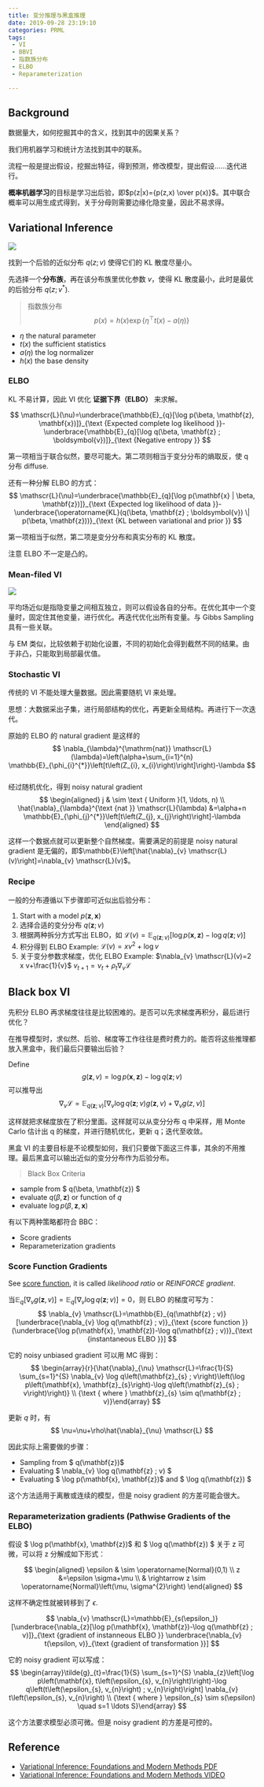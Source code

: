 ```yaml
---
title: 变分推理与黑盒推理
date: 2019-09-28 23:19:10
categories: PRML
tags:
 - VI
 - BBVI
 - 指数族分布
 - ELBO
 - Reparameterization

---
```


## Background
数据量大，如何挖掘其中的含义，找到其中的因果关系？

我们用机器学习和统计方法找到其中的联系。

流程一般是提出假设，挖掘出特征，得到预测，修改模型，提出假设……迭代进行。

**概率机器学习**的目标是学习出后验，即$p(z|x)={p(z,x) \over p(x)}$。其中联合概率可以用生成式得到，关于分母则需要边缘化隐变量，因此不易求得。

## Variational Inference

![](variational-inference/VI-family.png)

找到一个后验的近似分布 $q(z;v)$ 使得它们的 KL 散度尽量小。

先选择一个**分布族**，再在该分布族里优化参数 $v$，使得 KL 散度最小，此时是最优的后验分布 $q(z;v^*)$.

> 指数族分布  
$$
p(x)=h(x) \exp \left\{\eta^{\top} t(x)-a(\eta)\right\}
$$
- $\eta$ the natural parameter
- $t(x)$ the sufficient statistics
- $a(\eta)$ the log normalizer
- $h(x)$ the base density

### ELBO

KL 不易计算，因此 VI 优化 **证据下界（ELBO）** 来求解。

$$
\mathscr{L}(\nu)=\underbrace{\mathbb{E}_{q}[\log p(\beta, \mathbf{z}, \mathbf{x})]}_{\text {Expected complete log likelihood }}-\underbrace{\mathbb{E}_{q}[\log q(\beta, \mathbf{z} ; \boldsymbol{v})]}_{\text {Negative entropy }}
$$

第一项相当于联合似然，要尽可能大。第二项则相当于变分分布的熵取反，使 q 分布 diffuse.

还有一种分解 ELBO 的方式：
$$
\mathscr{L}(\nu)=\underbrace{\mathbb{E}_{q}[\log p(\mathbf{x} | \beta, \mathbf{z})]}_{\text {Expected log likelihood of data }}-\underbrace{\operatorname{KL}(q(\beta, \mathbf{z} ; \boldsymbol{v}) \| p(\beta, \mathbf{z}))}_{\text {KL between variational and prior }}
$$

第一项相当于似然，第二项是变分分布和真实分布的 KL 散度。

注意 ELBO 不一定是凸的。

### Mean-filed VI

![](variational-inference/Mean-field.png)

平均场近似是指隐变量之间相互独立，则可以假设各自的分布。在优化其中一个变量时，固定住其他变量，进行优化。再迭代优化出所有变量。与 Gibbs Sampling 具有一些关联。

与 EM 类似，比较依赖于初始化设置，不同的初始化会得到截然不同的结果。由于非凸，只能取到局部最优值。

### Stochastic VI

传统的 VI 不能处理大量数据。因此需要随机 VI 来处理。

思想：大数据采出子集，进行局部结构的优化，再更新全局结构。再进行下一次迭代。

原始的 ELBO 的 natural gradient 是这样的  
$$
\nabla_{\lambda}^{\mathrm{nat}} \mathscr{L}(\lambda)=\left(\alpha+\sum_{i=1}^{n} \mathbb{E}_{\phi_{i}^{*}}\left[t\left(Z_{i}, x_{i}\right)\right]\right)-\lambda
$$  
经过随机优化，得到 noisy natural gradient 
$$
\begin{aligned} j & \sim \text { Uniform }(1, \ldots, n) \\ \hat{\nabla}_{\lambda}^{\text {nat }} \mathscr{L}(\lambda) &=\alpha+n \mathbb{E}_{\phi_{j}^{*}}\left[t\left(Z_{j}, x_{j}\right)\right]-\lambda \end{aligned}
$$

这样一个数据点就可以更新整个自然梯度。需要满足的前提是 noisy natural gradient 是无偏的，即$\mathbb{E}\left[\hat{\nabla}_{v} \mathscr{L}(v)\right]=\nabla_{v} \mathscr{L}(v)$。

### Recipe

一般的分布遵循以下步骤即可近似出后验分布：

1. Start with a model 
    $p(\mathbf{z}, \mathbf{x})$
2. 选择合适的变分分布
    $q(\mathbf{z} ; v)$
3. 根据两种拆分方式写出 ELBO，如
    $\mathscr{L}(v)=\mathbb{E}_{q(\mathbf{z} ; v)}[\log p(\mathbf{x}, \mathbf{z})-\log q(\mathbf{z} ; v)]$
4. 积分得到 ELBO
    Example: $\mathscr{L}(v)=x v^{2}+\log v$
5. 关于变分参数求梯度，优化 ELBO
    Example: $\nabla_{v} \mathscr{L}(v)=2 x v+\frac{1}{v}$
    $v_{t+1}=\nu_{t}+\rho_{t} \nabla_{\nu} \mathscr{L}$

## Black box VI

先积分 ELBO 再求梯度往往是比较困难的。是否可以先求梯度再积分，最后进行优化？

在推导模型时，求似然、后验、梯度等工作往往是费时费力的。能否将这些推理都放入黑盒中，我们最后只要输出后验？

Define
$$
g(\mathbf{z}, v)=\log p(\mathbf{x}, \mathbf{z})-\log q(\mathbf{z} ; v)
$$
可以推导出
$$
\nabla_{\nu} \mathscr{L}=\mathbb{E}_{q(\mathbf{z} ; \nu)}\left[\nabla_{\nu} \log q(\mathbf{z} ; \nu) g(\mathbf{z}, \nu)+\nabla_{\nu} g(z, \nu)\right]
$$

这样就把求梯度放在了积分里面。这样就可以从变分分布 q 中采样，用 Monte Carlo 估计出 q 的梯度，并进行随机优化，更新 q；迭代至收敛。

黑盒 VI 的主要目标是不论模型如何，我们只要做下面这三件事，其余的不用推理。最后黑盒可以输出近似的变分分布作为后验分布。

> Black Box Criteria  
-  sample from $ q(\beta, \mathbf{z}) $ 
-  evaluate $q(\beta, \mathbf{z})$ or function of $q$  
-  evaluate $\log p(\beta, \mathbf{z}, \mathbf{x})$  

有以下两种策略都符合 BBC：

- Score gradients
- Reparameterization gradients

### Score Function Gradients

See [score function](http://mathworld.wolfram.com/ScoreFunction.html), it is called *likelihood ratio* or *REINFORCE gradient*.

当$\mathbb{E}_{q}\left[\nabla_{v} g(\mathbf{z}, v)\right]=\mathbb{E}_{q}\left[\nabla_{v} \log q(\mathbf{z} ; v)\right]=0$，则 ELBO 的梯度可写为：  
$$
\nabla_{v} \mathscr{L}=\mathbb{E}_{q(\mathbf{z} ; v)}[\underbrace{\nabla_{v} \log q(\mathbf{z} ; v)}_{\text {score function }}(\underbrace{\log p(\mathbf{x}, \mathbf{z})-\log q(\mathbf{z} ; v))}_{\text {instantaneous ELBO }}]
$$

它的 noisy unbiased gradient 可以用 MC 得到：
$$
\begin{array}{r}{\hat{\nabla}_{\nu} \mathscr{L}=\frac{1}{S} \sum_{s=1}^{S} \nabla_{v} \log q\left(\mathbf{z}_{s} ; v\right)\left(\log p\left(\mathbf{x}, \mathbf{z}_{s}\right)-\log q\left(\mathbf{z}_{s} ; v\right)\right)} \\ {\text { where } \mathbf{z}_{s} \sim q(\mathbf{z} ; v)}\end{array}
$$

更新 $q$ 时，有
$$
\nu=\nu+\rho\hat{\nabla}_{\nu} \mathscr{L}
$$

因此实际上需要做的步骤：  
-  Sampling from $ q(\mathbf{z})$
-  Evaluating $ \nabla_{v} \log q(\mathbf{z} ; v) $
-  Evaluating $ \log p(\mathbf{x}, \mathbf{z})$ and $ \log q(\mathbf{z}) $

这个方法适用于离散或连续的模型，但是 noisy gradient 的方差可能会很大。

### Reparameterization gradients (Pathwise Gradients of the ELBO)

假设 $ \log p(\mathbf{x}, \mathbf{z})$ 和 $ \log q(\mathbf{z}) $ 关于 z 可微，可以将 z 分解成如下形式：

$$
\begin{aligned} \epsilon & \sim \operatorname{Normal}(0,1) \\ z &=\epsilon \sigma+\mu \\ & \rightarrow z \sim \operatorname{Normal}\left(\mu, \sigma^{2}\right) \end{aligned}
$$

这样不确定性就被转移到了 $\epsilon$.

$$
\nabla_{v} \mathscr{L}=\mathbb{E}_{s(\epsilon_)}[\underbrace{\nabla_{z}[\log p(\mathbf{x}, \mathbf{z})-\log q(\mathbf{z} ; v)]}_{\text {gradient of instanneous ELBO }} \underbrace{\nabla_{v} t(\epsilon, v)}_{\text {gradient of transformation }}]
$$

它的 noisy gradient 可以写成：
$$
\begin{array}\tilde{g}_{t}=\frac{1}{S} \sum_{s=1}^{S} \nabla_{z}\left[\log p\left(\mathbf{x}, t\left(\epsilon_{s}, v_{n}\right)\right)-\log q\left(t\left(\epsilon_{s}, v_{n}\right) ; v_{n}\right)\right] \nabla_{v} t\left(\epsilon_{s}, v_{n}\right) \\ {\text { where } \epsilon_{s} \sim s(\epsilon) \quad s=1 \ldots S}\end{array}
$$

这个方法要求模型必须可微。但是 noisy gradient 的方差是可控的。

## Reference
- [Variational Inference: Foundations and Modern Methods PDF](https://media.nips.cc/Conferences/2016/Slides/6199-Slides.pdf)
- [Variational Inference: Foundations and Modern Methods VIDEO](https://www.bilibili.com/video/av43405716/)